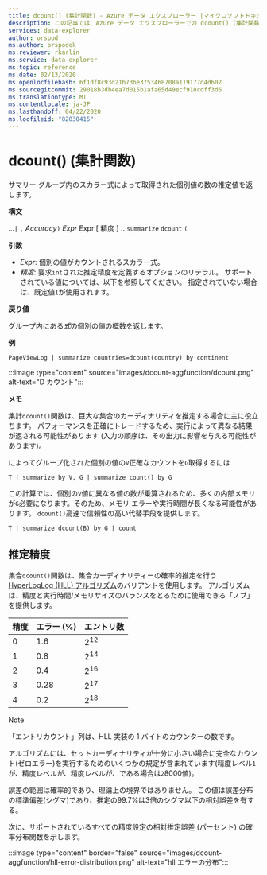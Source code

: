 ```yaml
---
title: dcount() (集計関数) - Azure データ エクスプローラー |マイクロソフトドキュメント
description: この記事では、Azure データ エクスプローラーでの dcount() (集計関数) について説明します。
services: data-explorer
author: orspod
ms.author: orspodek
ms.reviewer: rkarlin
ms.service: data-explorer
ms.topic: reference
ms.date: 02/13/2020
ms.openlocfilehash: 6f1df8c93d21b73be3753468708a119177d4d602
ms.sourcegitcommit: 29018b3db4ea7d015b1afa65d49ecf918cdff3d6
ms.translationtype: MT
ms.contentlocale: ja-JP
ms.lasthandoff: 04/22/2020
ms.locfileid: "82030415"
---
```

# <a name="dcount-aggregation-function"></a>dcount() (集計関数)

サマリー グループ内のスカラー式によって取得された個別値の数の推定値を返します。

**構文**

...`|` `,` *Accuracy*`)` *Expr* Expr [ 精度 ] .. `summarize` `dcount` `(`

**引数**

* *Expr*: 個別の値がカウントされるスカラー式。
* *精度*: 要求`int`された推定精度を定義するオプションのリテラル。 サポートされている値については、以下を参照してください。 指定されていない場合は、既定値`1`が使用されます。

**戻り値**

グループ内にある*式*の個別の値の概数を返します。

**例**

```kusto
PageViewLog | summarize countries=dcount(country) by continent
```

:::image type="content" source="images/dcount-aggfunction/dcount.png" alt-text="D カウント":::

**メモ**

集計`dcount()`関数は、巨大な集合のカーディナリティを推定する場合に主に役立ちます。 パフォーマンスを正確にトレードするため、実行によって異なる結果が返される可能性があります (入力の順序は、その出力に影響を与える可能性があります)。

によってグループ化された個別の値の`V`正確なカウントを`G`取得するには

```kusto
T | summarize by V, G | summarize count() by G
```

この計算では、個別の`V`値に異なる値の数が乗算されるため、多くの内部メモリが`G`必要になります。そのため、メモリ エラーや実行時間が長くなる可能性があります。 `dcount()`高速で信頼性の高い代替手段を提供します。

```kusto
T | summarize dcount(B) by G | count
```

## <a name="estimation-accuracy"></a>推定精度

集合`dcount()`関数は、集合カーディナリティーの確率的推定を行う[HyperLogLog (HLL) アルゴリズム](https://en.wikipedia.org/wiki/HyperLogLog)のバリアントを使用します。 アルゴリズムは、精度と実行時間/メモリサイズのバランスをとるために使用できる「ノブ」を提供します。

|精度|エラー (%)|エントリ数   |
|--------|---------|--------------|
|       0|      1.6|2<sup>12</sup>|
|       1|      0.8|2<sup>14</sup>|
|       2|      0.4|2<sup>16</sup>|
|       3|     0.28|2<sup>17</sup>|
|       4|      0.2|2<sup>18</sup>|

> [!NOTE]
> 「エントリカウント」列は、HLL 実装の 1 バイトのカウンターの数です。

アルゴリズムには、セットカーディナリティが十分に小さい場合に完全なカウント(ゼロエラー)を実行するためのいくつかの規定が含まれています(精度レベル`1`が、精度レベルが、精度レベルが、である場合は`2`8000値)。

誤差の範囲は確率的であり、理論上の境界ではありません。 この値は誤差分布の標準偏差(シグマ)であり、推定の99.7%は3倍のシグマ以下の相対誤差を有する。

次に、サポートされているすべての精度設定の相対推定誤差 (パーセント) の確率分布関数を示します。

:::image type="content" border="false" source="images/dcount-aggfunction/hll-error-distribution.png" alt-text="hll エラーの分布":::
